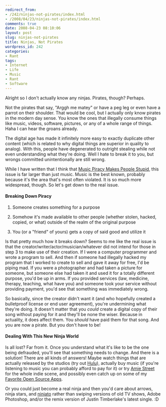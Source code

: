 ```yaml
---
redirect_from:
- /242/ninjas-not-pirates/index.html
- /2008/04/23/ninjas-not-pirates/index.html
comments: true
date: 2008-04-23 08:10:06
layout: post
slug: ninjas-not-pirates
title: Ninjas, Not Pirates
wordpress_id: 242
categories:
- Rant
tags:
- Internet
- Life
- Music
- Rant
- Software
---
```


Alright so I don't actually know any ninjas.  Pirates, though?  Perhaps.

Not the pirates that say, "Arggh me matey" or have a peg leg or even have a parrot on their shoulder.  That would be cool, but I actually only know pirates in the modern day sense.  You know the ones that illegally consume things like music, videos, software, pictures, or any of a whole range of things.  Haha I can hear the groans already.

The digital age has made it infinitely more easy to exactly duplicate other content (which is related to why digital things are superior in quality to analog).  With this, people have degenerated to outright stealing while not even understanding what they're doing.  Well I hate to break it to you, but wrongs committed unintentionally are still wrong.

While I have written that I think that [Music Piracy Makes People Stupid](http://www.goingthewongway.com/2007/05/14/music-piracy-makes-people-stupid/), this issue is far larger than just music.  Music is the best known, probably because it's the area that's most often violated.  It is so much more widespread, though.  So let's get down to the real issue.



#### Breaking Down Piracy

  1. Someone creates something for a purpose


  2. Somehow it's made available to other people (whether stolen, hacked, copied, or what) outside of the realm of the original purpose


  3. You (or a "friend" of yours) gets a copy of said good and utilize it


Is that pretty much how it breaks down?  Seems to me like the real issue is that the creator/writer/actor/musician/whatever did not intend for those in step 3 to make use of their creation.  If I were a computer programmer and wrote a program to sell.  And then if someone had illegally hacked my program that I worked to create to sell and gave it away for free, I'd be piping mad.  If you were a photographer and had taken a picture for someone, but someone else had taken it and used it for a totally different purpose, you'd be up in arms.  If you provided services (law, medicine, therapy, teaching, what have you) and someone took your service without providing payment, you'd see that something was immediately wrong.

So basically, since the creator didn't want it (and who hopefully created a bulletproof license or end user agreement), you're undermining what they're doing.  It doesn't matter that you _could_ create a digital copy of their song without paying for it and they'll be none the wiser.  Because in actuality, it does affect them.  You _should_ have paid them for that song.  And you are now a pirate.  But you don't have to be!



#### Dealing With This New Ninja World


Is all lost?  Far from it.  Once you understand what it's like to be the one being defrauded, you'll see that something needs to change.  And there is a solution!  There are all kinds of answers!  Maybe watch things that are actually released by the studios (try out [Hulu](http://www.hulu.com)), actually buy music (if you're listening to music you can probably afford to pay for it) or try [Amie Street](http://amiestreet.com/) for the whole indie scene, and possibly even catch up on some of my [Favorite Open Source Apps](http://www.goingthewongway.com/2007/06/13/favorite-open-source-apps/).

Or you could just become a real ninja and then you'd care about arrows, ninja stars, and [ninjato](http://en.wikipedia.org/wiki/Ninjato) rather than swiping versions of old TV shows, Adobe Photoshop, and/or the remix version of Justin Timberlake's latest single.  :D
